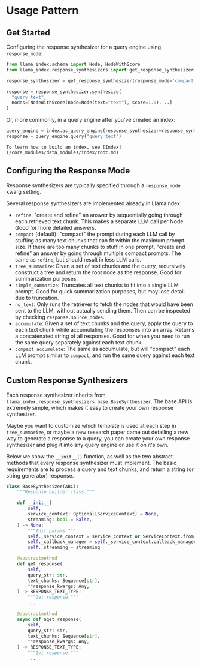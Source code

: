 # Usage Pattern

## Get Started

Configuring the response synthesizer for a query engine using `response_mode`:

```python
from llama_index.schema import Node, NodeWithScore
from llama_index.response_synthesizers import get_response_synthesizer

response_synthesizer = get_response_synthesizer(response_mode='compact')

response = response_synthesizer.synthesize(
  "query text", 
  nodes=[NodeWithScore(node=Node(text="text"), score=1.0), ..]
)
```

Or, more commonly, in a query engine after you've created an index:

```python
query_engine = index.as_query_engine(response_synthesizer=response_synthesizer)
response = query_engine.query("query_text")
```

```{tip}
To learn how to build an index, see [Index](/core_modules/data_modules/index/root.md)
```

## Configuring the Response Mode
Response synthesizers are typically specified through a `response_mode` kwarg setting.

Several response synthesizers are implemented already in LlamaIndex:

- `refine`: "create and refine" an answer by sequentially going through each retrieved text chunk. 
    This makes a separate LLM call per Node. Good for more detailed answers.
- `compact` (default): "compact" the prompt during each LLM call by stuffing as 
    many text chunks that can fit within the maximum prompt size. If there are 
    too many chunks to stuff in one prompt, "create and refine" an answer by going through
    multiple compact prompts. The same as `refine`, but should result in less LLM calls.
- `tree_summarize`: Given a set of text chunks and the query, recursively construct a tree 
    and return the root node as the response. Good for summarization purposes.
- `simple_summarize`: Truncates all text chunks to fit into a single LLM prompt. Good for quick
    summarization purposes, but may lose detail due to truncation.
- `no_text`: Only runs the retriever to fetch the nodes that would have been sent to the LLM, 
    without actually sending them. Then can be inspected by checking `response.source_nodes`.
- `accumulate`: Given a set of text chunks and the query, apply the query to each text
    chunk while accumulating the responses into an array. Returns a concatenated string of all
    responses. Good for when you need to run the same query separately against each text
    chunk.
- `compact_accumulate`: The same as accumulate, but will "compact" each LLM prompt similar to
    `compact`, and run the same query against each text chunk.

## Custom Response Synthesizers

Each response synthesizer inherits from `llama_index.response_synthesizers.base.BaseSynthesizer`. The base API is extremely simple, which makes it easy to create your own response synthesizer.

Maybe you want to customize which template is used at each step in `tree_summarize`, or maybe a new research paper came out detailing a new way to generate a response to a query, you can create your own response synthesizer and plug it into any query engine or use it on it's own.

Below we show the `__init__()` function, as well as the two abstract methods that every response synthesizer must implement. The basic requirements are to process a query and text chunks, and return a string (or string generator) response.

```python
class BaseSynthesizer(ABC):
    """Response builder class."""

    def __init__(
        self,
        service_context: Optional[ServiceContext] = None,
        streaming: bool = False,
    ) -> None:
        """Init params."""
        self._service_context = service_context or ServiceContext.from_defaults()
        self._callback_manager = self._service_context.callback_manager
        self._streaming = streaming

    @abstractmethod
    def get_response(
        self,
        query_str: str,
        text_chunks: Sequence[str],
        **response_kwargs: Any,
    ) -> RESPONSE_TEXT_TYPE:
        """Get response."""
        ...

    @abstractmethod
    async def aget_response(
        self,
        query_str: str,
        text_chunks: Sequence[str],
        **response_kwargs: Any,
    ) -> RESPONSE_TEXT_TYPE:
        """Get response."""
        ...
```
